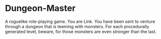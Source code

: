 # Dungeon-Master
A roguelike role-playing game. You are Link. You have been sent to venture through a dungeon that is teeming with monsters. For each procedurally generated level, beware, for those monsters are even stronger than the last.
